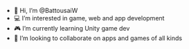 - 👋 Hi, I’m @BattousaiW
- 💻 I’m interested in game, web and app development 
- 🎮 I’m currently learning Unity game dev
- 👊 I’m looking to collaborate on apps and games of all kinds

<!---
BattousaiW/BattousaiW is a ✨ special ✨ repository because its `README.md` (this file) appears on your GitHub profile.
You can click the Preview link to take a look at your changes.
--->
